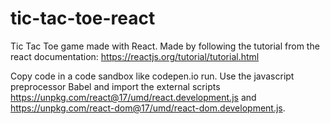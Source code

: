 # tic-tac-toe-react

Tic Tac Toe game made with React. Made by following the tutorial from the react documentation: https://reactjs.org/tutorial/tutorial.html

Copy code in a code sandbox like codepen.io run. Use the javascript preprocessor Babel and import the external scripts https://unpkg.com/react@17/umd/react.development.js and https://unpkg.com/react-dom@17/umd/react-dom.development.js.
